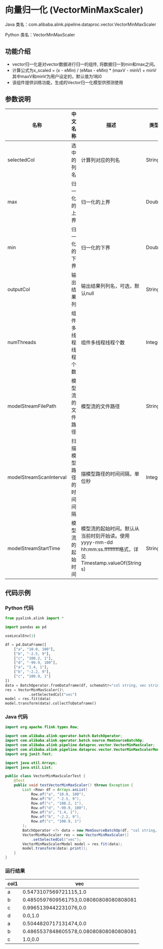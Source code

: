# 向量归一化 (VectorMinMaxScaler)
Java 类名：com.alibaba.alink.pipeline.dataproc.vector.VectorMinMaxScaler

Python 类名：VectorMinMaxScaler


## 功能介绍

- vector归一化是对vector数据进行归一的组件, 将数据归一到min和max之间。
- 计算公式为x_scaled = (x - eMin) / (eMax - eMin) * (maxV - minV) + minV 其中maxV和minV为用户设定的，默认值为1和0
- 该组件提供训练功能，生成的Vector归一化模型供预测使用

## 参数说明
| 名称 | 中文名称 | 描述 | 类型 | 是否必须？ | 默认值 |
| --- | --- | --- | --- | --- | --- |
| selectedCol | 选中的列名 | 计算列对应的列名 | String | ✓ |  |
| max | 归一化的上界 | 归一化的上界 | Double |  | 1.0 |
| min | 归一化的下界 | 归一化的下界 | Double |  | 0.0 |
| outputCol | 输出结果列 | 输出结果列列名，可选，默认null | String |  | null |
| numThreads | 组件多线程线程个数 | 组件多线程线程个数 | Integer |  | 1 |
| modelStreamFilePath | 模型流的文件路径 | 模型流的文件路径 | String |  | null |
| modelStreamScanInterval | 扫描模型路径的时间间隔 | 描模型路径的时间间隔，单位秒 | Integer |  | 10 |
| modelStreamStartTime | 模型流的起始时间 | 模型流的起始时间。默认从当前时刻开始读。使用yyyy-mm-dd hh:mm:ss.fffffffff格式，详见Timestamp.valueOf(String s) | String |  | null |


## 代码示例
### Python 代码
```python
from pyalink.alink import *

import pandas as pd

useLocalEnv(1)

df = pd.DataFrame([
    ["a", "10.0, 100"],
    ["b", "-2.5, 9"],
    ["c", "100.2, 1"],
    ["d", "-99.9, 100"],
    ["a", "1.4, 1"],
    ["b", "-2.2, 9"],
    ["c", "100.9, 1"]
])
data = BatchOperator.fromDataframe(df, schemaStr="col string, vec string")
res = VectorMinMaxScaler()\
           .setSelectedCol("vec")
model = res.fit(data)
model.transform(data).collectToDataframe()
```
### Java 代码
```java
import org.apache.flink.types.Row;

import com.alibaba.alink.operator.batch.BatchOperator;
import com.alibaba.alink.operator.batch.source.MemSourceBatchOp;
import com.alibaba.alink.pipeline.dataproc.vector.VectorMinMaxScaler;
import com.alibaba.alink.pipeline.dataproc.vector.VectorMinMaxScalerModel;
import org.junit.Test;

import java.util.Arrays;
import java.util.List;

public class VectorMinMaxScalerTest {
	@Test
	public void testVectorMinMaxScaler() throws Exception {
		List <Row> df = Arrays.asList(
			Row.of("a", "10.0, 100"),
			Row.of("b", "-2.5, 9"),
			Row.of("c", "100.2, 1"),
			Row.of("d", "-99.9, 100"),
			Row.of("a", "1.4, 1"),
			Row.of("b", "-2.2, 9"),
			Row.of("c", "100.9, 1")
		);
		BatchOperator <?> data = new MemSourceBatchOp(df, "col string, vec string");
		VectorMinMaxScaler res = new VectorMinMaxScaler()
			.setSelectedCol("vec");
		VectorMinMaxScalerModel model = res.fit(data);
		model.transform(data).print();
	}
}
```
### 运行结果

col1|vec
----|---
a|0.5473107569721115,1.0
b|0.4850597609561753,0.08080808080808081
c|0.9965139442231076,0.0
d|0.0,1.0
a|0.5044820717131474,0.0
b|0.4865537848605578,0.08080808080808081
c|1.0,0.0
